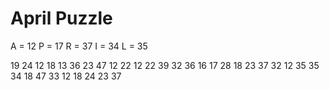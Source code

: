 # April Puzzle

A = 12
P = 17
R = 37
I = 34
L = 35
 
19 24 12 18 13 36 23 47 12 22 12 22 39 32 36 16 17 28 18 23 37 32 12 35 35 34 18 47 33 12 18 24 23 37